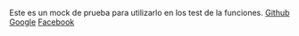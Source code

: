 Este es un mock de prueba para utilizarlo en los test de la funciones.
[Github](https://github.com)
[Google](https://google.com)
[Facebook](https://faceboo.com)
